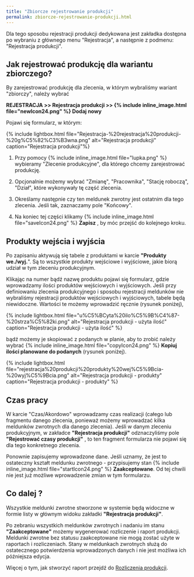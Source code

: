 ```yaml
---
title: "Zbiorcze rejestrowanie produkcji"
permalink: zbiorcze-rejestrowanie-produkcji.html
---
```

Dla tego sposobu rejestracji produkcji dedykowana jest zakładka dostępna po wybraniu z głównego menu "Rejestracja", a następnie z podmenu: "Rejestracja produkcji".
  
## Jak rejestrować produkcję dla wariantu zbiorczego?

By zarejestrować produkcję dla zlecenia, w którym wybraliśmy wariant "zbiorczy", należy wybrać

**REJESTRACJA >> Rejestracja produkcji >> {% include inline_image.html file="newIcon24.png" %} Dodaj nowy**

Pojawi się formularz, w którym:

{% include lightbox.html file="Rejestracja-%20rejestracja%20produkcji-%20g%C5%82%C3%B3wna.png" alt="Rejestracja produkcji" caption="Rejestracja produkcji"%}

1. Przy pomocy {% include inline_image.html file="lupka.png" %} wybieramy "Zlecenie produkcyjne", dla którego chcemy zarejestrować produkcję.  
  
2. Opcjonalnie możemy wybrać "Zmianę", "Pracownika", "Stację roboczą", "Dział", które wykonywały tę część zlecenia.  
  
3. Określamy następnie czy ten meldunek zwrotny jest ostatnim dla tego zlecenia. Jeśli tak, zaznaczamy pole "Końcowy".  
  
4. Na koniec tej części klikamy {% include inline_image.html file="saveIcon24.png" %} **Zapisz** , by móc przejść do kolejnego kroku.

## Produkty wejścia i wyjścia

Po zapisaniu aktywują się tabele z produktami w karcie **"Produkty we./wyj.**". Są to wszystkie produkty wejściowe i wyjściowe, jakie biorą udział w tym zleceniu produkcyjnym.

Klikając na numer bądź nazwę produktu pojawi się formularz, gdzie wprowadzamy ilości produktów wejściowych i wyjściowych. Jeśli przy definiowaniu zlecenia produkcyjnego i sposobu rejestracji meldunków nie wybraliśmy rejestracji produktów wejściowych i wyjściowych, tabele będą niewidoczne. Wartości te możemy wprowadzić ręcznie (rysunek poniżej), 

{% include lightbox.html file="u%C5%BCyta%20ilo%C5%9B%C4%87-%20strza%C5%82ki.png" alt="Rejestracja produkcji - użyta ilość" caption="Rejestracja produkcji - użyta ilość" %}  

bądź możemy je skopiować z podanych w planie, aby to zrobić należy wybrać {% include inline_image.html file="copyIcon24.png" %} **Kopiuj ilości planowane do podanych** (rysunek poniżej). 

{% include lightbox.html file="rejestracja%20produkcji%20produkty%20wej%C5%9Bcia-%20wyj%C5%9Bcia.png" alt="Rejestracja produkcji - produkty" caption="Rejestracja produkcji - produkty" %}  

## Czas pracy

W karcie "Czas/Akordowo" wprowadzamy czas realizacji (całego lub fragmentu danego zlecenia, ponieważ możemy wprowadzać kilka meldunków zwrotnych dla danego zlecenia). Jeśli w danym zleceniu produkcyjnym, w zakładce **"Rejestracja produkcji"** odznaczyliśmy pole **"Rejestrować czasy produkcji"** , to ten fragment formularza nie pojawi się dla tego konkretnego zlecenia.  
  
Ponownie zapisujemy wprowadzone dane. Jeśli uznamy, że jest to ostateczny kształt meldunku zwrotnego - przypisujemy stan {% include inline_image.html file="startIcon24.png" %} **Zaakceptowane**. Od tej chwili nie jest już możliwe wprowadzenie zmian w tym formularzu.

## Co dalej ?

Wszystkie meldunki zwrotne stworzone w systemie będą widoczne w formie listy w głównym widoku zakładki **"Rejestracja produkcji"**.

Po zebraniu wszystkich meldunków zwrotnych i nadaniu im stanu **"Zaakceptowane"** możemy wygenerować rozliczenie i raport produkcji. Meldunki zwrotne bez statusu zaakceptowane nie mogą zostać użyte w raportach i rozliczeniach. Stany w meldunkach zwrotnych służą do ostatecznego potwierdzenia wprowadzonych danych i nie jest możliwa ich późniejsza edycja.

Więcej o tym, jak stworzyć raport przejdź do [Rozliczenia produkcji](/rozliczenie-produkcji).

